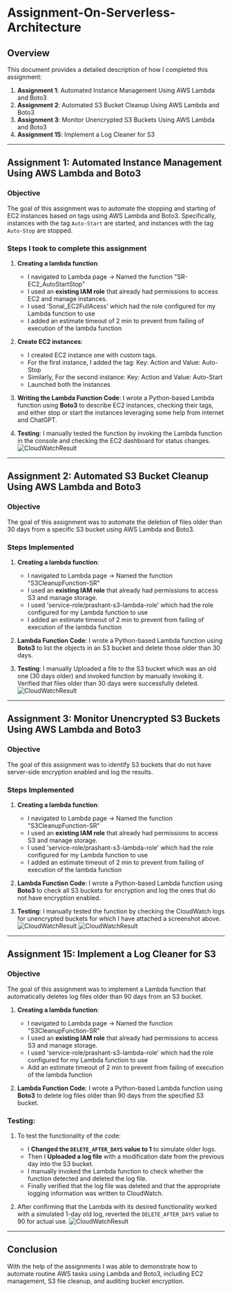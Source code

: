 # Assignment-On-Serverless-Architecture

## **Overview**
This document provides a detailed description of how I completed this assignment:

1. **Assignment 1**: Automated Instance Management Using AWS Lambda and Boto3
2. **Assignment 2**: Automated S3 Bucket Cleanup Using AWS Lambda and Boto3
3. **Assignment 3**: Monitor Unencrypted S3 Buckets Using AWS Lambda and Boto3
4. **Assignment 15**: Implement a Log Cleaner for S3

---

## **Assignment 1: Automated Instance Management Using AWS Lambda and Boto3**

### **Objective**
The goal of this assignment was to automate the stopping and starting of EC2 instances based on tags using AWS Lambda and Boto3. Specifically, instances with the tag `Auto-Start` are started, and instances with the tag `Auto-Stop` are stopped.

### **Steps I took to complete this assignment**
1. **Creating a lambda function**:
   - I navigated to Lambda page -> Named the function "SR-EC2_AutoStartStop"
   - I used an **existing IAM role** that already had permissions to access EC2 and manage instances.
   - I used 'Sonal_EC2FullAcess' which had the role configured for my Lambda function to use
   - I added an estimate timeout of 2 min to prevent from failing of execution of the lambda function
  
2. **Create EC2 instances**:
   - I created EC2 instance one with custom tags.
   - For the first instance, I added the tag:
     Key: Action and Value: Auto-Stop
   - Similarly, For the second instance:
     Key: Action and Value: Auto-Start
   - Launched both the instances

4. **Writing the Lambda Function Code**:
I wrote a Python-based Lambda function using **Boto3** to describe EC2 instances, checking their tags, and either stop or start the instances leveraging some help from internet and ChatGPT.

5. **Testing**:
I manually tested the function by invoking the Lambda function in the console and checking the EC2 dashboard for status changes.
![CloudWatchResult](https://github.com/urplatshubham/Assignment-On-Serverless-Architecture/blob/main/Assignment%20-%20Screenshots/Assignment15.png)
---

## **Assignment 2: Automated S3 Bucket Cleanup Using AWS Lambda and Boto3**

### **Objective**
The goal of this assignment was to automate the deletion of files older than 30 days from a specific S3 bucket using AWS Lambda and Boto3.

### **Steps Implemented**
1. **Creating a lambda function**:
   - I navigated to Lambda page -> Named the function "S3CleanupFunction-SR"
   - I used an **existing IAM role** that already had permissions to access S3 and manage storage.
   - I used 'service-role/prashant-s3-lambda-role' which had the role configured for my Lambda function to use
   - I added an estimate timeout of 2 min to prevent from failing of execution of the lambda function

2. **Lambda Function Code**:
I wrote a Python-based Lambda function using **Boto3** to list the objects in an S3 bucket and delete those older than 30 days.

3. **Testing**:
I manually Uploaded a file to the S3 bucket which was an old one (30 days older) and invoked function by manually invoking it. Verified that files older than 30 days were successfully deleted.
![CloudWatchResult](https://github.com/urplatshubham/Assignment-On-Serverless-Architecture/blob/main/Assignment%20-%20Screenshots/Logs-Assignment3.png)
---

## **Assignment 3: Monitor Unencrypted S3 Buckets Using AWS Lambda and Boto3**

### **Objective**
The goal of this assignment was to identify S3 buckets that do not have server-side encryption enabled and log the results.

### **Steps Implemented**
1. **Creating a lambda function**:
   - I navigated to Lambda page -> Named the function "S3CleanupFunction-SR"
   - I used an **existing IAM role** that already had permissions to access S3 and manage storage.
   - I used 'service-role/prashant-s3-lambda-role' which had the role configured for my Lambda function to use
   - I added an estimate timeout of 2 min to prevent from failing of execution of the lambda function

2. **Lambda Function Code**:
I wrote a Python-based Lambda function using **Boto3** to check all S3 buckets for encryption and log the ones that do not have encryption enabled.

3. **Testing**:
I manually tested the function by checking the CloudWatch logs for unencrypted buckets for which I have attached a screenshot above.
![CloudWatchResult](https://github.com/urplatshubham/Assignment-On-Serverless-Architecture/blob/main/Assignment%20-%20Screenshots/Role-assignment.png)
![CloudWatchResult](https://github.com/urplatshubham/Assignment-On-Serverless-Architecture/blob/main/Assignment%20-%20Screenshots/Logs-Assignment3.png)
---

## **Assignment 15: Implement a Log Cleaner for S3**

### **Objective**
The goal of this assignment was to implement a Lambda function that automatically deletes log files older than 90 days from an S3 bucket.

1. **Creating a lambda function**:
   - I navigated to Lambda page -> Named the function "S3CleanupFunction-SR"
   - I used an **existing IAM role** that already had permissions to access S3 and manage storage.
   - I used 'service-role/prashant-s3-lambda-role' which had the role configured for my Lambda function to use
   - Add an estimate timeout of 2 min to prevent from failing of execution of the lambda function

2. **Lambda Function Code**:
I wrote a Python-based Lambda function using **Boto3** to delete log files older than 90 days from the specified S3 bucket.

### **Testing**:
1. To test the functionality of the code:
   - I **Changed the `DELETE_AFTER_DAYS` value to 1** to simulate older logs.
   - Then I **Uploaded a log file** with a modification date from the previous day into the S3 bucket.
   - I manually invoked the Lambda function to check whether the function detected and deleted the log file.
   - Finally verified that the log file was deleted and that the appropriate logging information was written to CloudWatch.

3. After confirming that the Lambda with its desired functionality worked with a simulated 1-day old log, reverted the `DELETE_AFTER_DAYS` value to 90 for actual use.
![CloudWatchResult](https://github.com/urplatshubham/Assignment-On-Serverless-Architecture/blob/main/Assignment%20-%20Screenshots/Assignment15.png)
---

## **Conclusion**
With the help of the assignments I was able to demonstrate how to automate routine AWS tasks using Lambda and Boto3, including EC2 management, S3 file cleanup, and auditing bucket encryption.


